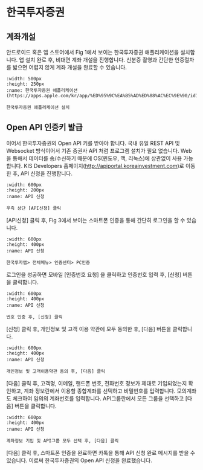 # 한국투자증권

## 계좌개설

안드로이드 혹은 앱 스토어에서 Fig 1에서 보이는 한국투자증권 애플리케이션을 설치합니다. 앱 설치 완료 후, 비대면 계좌 개설을 진행합니다. 신분증 촬영과 간단한 인증절차를 밟으면 어렵지 않게 계좌 개설을 완료할 수 있습니다.

```{figure} images/hanguk_app.png
:width: 500px
:height: 250px
:name: 한국투자증권 애플리케이션(https://apps.apple.com/kr/app/%ED%95%9C%EA%B5%AD%ED%88%AC%EC%9E%90/id1621986905)

한국투자증권 애플리케이션 설치
```

## Open API 인증키 발급

이어서 한국투자증권의 Open API 키를 받아야 합니다. 국내 유일 REST API 및 Websocket 방식이어서 기존 증권사 API 처럼 프로그램 설치가 필요 없습니다. Web 을 통해서 데이터를 송/수신하기 때문에 OS(윈도우, 맥, 리눅스)에 상관없이 사용 가능합니다. KIS Developers 홈페이지(http://apiportal.koreainvestment.com)로 이동한 후, API 신청을 진행합니다. 

```{figure} images/api_1.png
:width: 600px
:height: 200px
:name: API 신청

우측 상단 [API신청] 클릭
```

[API신청] 클릭 후, Fig 3에서 보이는 스마트폰 인증을 통해 간단히 로그인을 할 수 있습니다.

```{figure} images/api_2.png
:width: 600px
:height: 400px
:name: API 신청

한국투자앱> 전체메뉴> 인증센터> PC인증
```

로그인을 성공하면 모바일 [인증번호 요청] 을 클릭하고 인증번호 입력 후, [신청] 버튼을 클릭합니다.

```{figure} images/api_3.png
:width: 600px
:height: 400px
:name: API 신청

번호 인증 후, [신청] 클릭
```

[신청] 클릭 후, 개인정보 및 고객 이용 약관에 모두 동의한 후, [다음] 버튼을 클릭합니다. 

```{figure} images/api_4.png
:width: 600px
:height: 400px
:name: API 신청

개인정보 및 고객이용약관 동의 후, [다음] 클릭
```

[다음] 클릭 후, 고객명, 이메일, 핸드폰 번호, 전화번호 정보가 제대로 기입되었는지 확인하고, 계좌 정보란에서 이용할 종합계좌를 선택하고 비밀번호를 입력합니다. 모의계좌도 체크하여 임의의 계좌번호를 입력합니다. API그룹란에서 모든 그룹을 선택하고 [다음] 버튼을 클릭합니다.

```{figure} images/api_5.png
:width: 600px
:height: 400px
:name: API 신청

계좌정보 기입 및 API그룹 모두 선택 후, [다음] 클릭
```

[다음] 클릭 후, 스마트폰 인증을 완료하면 카톡을 통해 API 신청 완료 메시지를 받을 수 있습니다. 이로써 한국투자증권의 Open API 신청을 완료했습니다. 